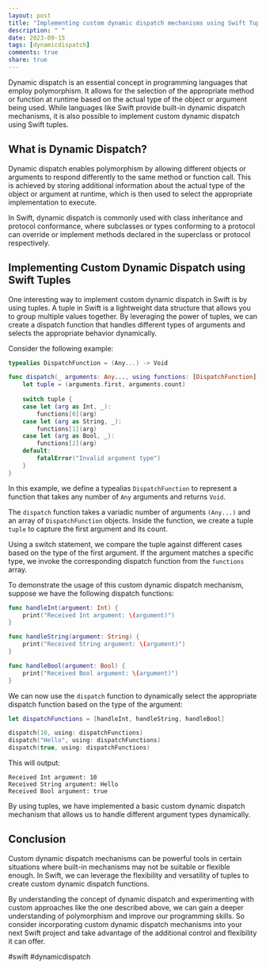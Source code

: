 ```yaml
---
layout: post
title: "Implementing custom dynamic dispatch mechanisms using Swift Tuples."
description: " "
date: 2023-09-15
tags: [dynamicdispatch]
comments: true
share: true
---
```


Dynamic dispatch is an essential concept in programming languages that employ polymorphism. It allows for the selection of the appropriate method or function at runtime based on the actual type of the object or argument being used. While languages like Swift provide built-in dynamic dispatch mechanisms, it is also possible to implement custom dynamic dispatch using Swift tuples.

## What is Dynamic Dispatch?

Dynamic dispatch enables polymorphism by allowing different objects or arguments to respond differently to the same method or function call. This is achieved by storing additional information about the actual type of the object or argument at runtime, which is then used to select the appropriate implementation to execute.

In Swift, dynamic dispatch is commonly used with class inheritance and protocol conformance, where subclasses or types conforming to a protocol can override or implement methods declared in the superclass or protocol respectively.

## Implementing Custom Dynamic Dispatch using Swift Tuples

One interesting way to implement custom dynamic dispatch in Swift is by using tuples. A tuple in Swift is a lightweight data structure that allows you to group multiple values together. By leveraging the power of tuples, we can create a dispatch function that handles different types of arguments and selects the appropriate behavior dynamically.

Consider the following example:

```swift
typealias DispatchFunction = (Any...) -> Void

func dispatch(_ arguments: Any..., using functions: [DispatchFunction]) {
    let tuple = (arguments.first, arguments.count)
    
    switch tuple {
    case let (arg as Int, _):
        functions[0](arg)
    case let (arg as String, _):
        functions[1](arg)
    case let (arg as Bool, _):
        functions[2](arg)
    default:
        fatalError("Invalid argument type")
    }
}
```

In this example, we define a typealias `DispatchFunction` to represent a function that takes any number of `Any` arguments and returns `Void`.

The `dispatch` function takes a variadic number of arguments `(Any...)` and an array of `DispatchFunction` objects. Inside the function, we create a tuple `tuple` to capture the first argument and its count.

Using a switch statement, we compare the tuple against different cases based on the type of the first argument. If the argument matches a specific type, we invoke the corresponding dispatch function from the `functions` array.

To demonstrate the usage of this custom dynamic dispatch mechanism, suppose we have the following dispatch functions:

```swift
func handleInt(argument: Int) {
    print("Received Int argument: \(argument)")
}

func handleString(argument: String) {
    print("Received String argument: \(argument)")
}

func handleBool(argument: Bool) {
    print("Received Bool argument: \(argument)")
}
```

We can now use the `dispatch` function to dynamically select the appropriate dispatch function based on the type of the argument:

```swift
let dispatchFunctions = [handleInt, handleString, handleBool]

dispatch(10, using: dispatchFunctions)
dispatch("Hello", using: dispatchFunctions)
dispatch(true, using: dispatchFunctions)
```

This will output:

```
Received Int argument: 10
Received String argument: Hello
Received Bool argument: true
```

By using tuples, we have implemented a basic custom dynamic dispatch mechanism that allows us to handle different argument types dynamically.

## Conclusion

Custom dynamic dispatch mechanisms can be powerful tools in certain situations where built-in mechanisms may not be suitable or flexible enough. In Swift, we can leverage the flexibility and versatility of tuples to create custom dynamic dispatch functions.

By understanding the concept of dynamic dispatch and experimenting with custom approaches like the one described above, we can gain a deeper understanding of polymorphism and improve our programming skills. So consider incorporating custom dynamic dispatch mechanisms into your next Swift project and take advantage of the additional control and flexibility it can offer.

#swift #dynamicdispatch
